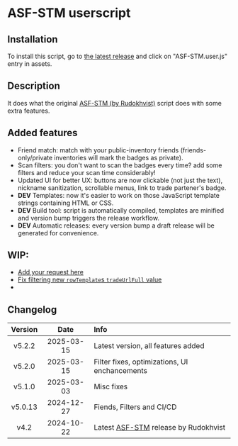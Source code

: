 # ASF-STM userscript

## Installation

To install this script, go to [the latest release](https://github.com/iBreakEverything/ASF-STM-Enhancement/releases/latest) and click on "ASF-STM.user.js" entry in assets.

## Description

It does what the original [ASF-STM (by Rudokhvist)](https://github.com/Rudokhvist/ASF-STM) script does with some extra features.

## Added features
- Friend match: match with your public-inventory friends (friends-only/private inventories will mark the badges as private).
- Scan filters: you don't want to scan the badges every time? add some filters and reduce your scan time considerably!
- Updated UI for better UX: buttons are now clickable (not just the text), nickname sanitization, scrollable menus, link to trade partener's badge.
- **DEV** Templates: now it's easier to work on those JavaScript template strings containing HTML or CSS.
- **DEV** Build tool: script is automatically compiled, templates are minified and version bump triggers the release workflow.
- **DEV** Automatic releases: every version bump a draft release will be generated for convenience.

## WIP:
- [Add your request here](https://github.com/iBreakEverything/ASF-STM-Enhancement/pulls)
- [Fix filtering new `rowTemplate`s `tradeUrlFull` value](https://github.com/Rudokhvist/ASF-STM/issues/37)
- 

## Changelog

Version | Date | Info
:-: | :-: | :-
v5.2.2 | 2025-03-15 | Latest version, all features added
v5.2.0 | 2025-03-15 | Filter fixes, optimizations, UI enchancements
v5.1.0 | 2025-03-03 | Misc fixes
v5.0.13 | 2024-12-27 | Fiends, Filters and CI/CD
v4.2 | 2024-10-22 | Latest [ASF-STM](https://github.com/Rudokhvist/ASF-STM) release by Rudokhvist
